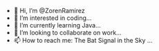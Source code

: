 - 👋 Hi, I’m @ZorenRamirez
- 👀 I’m interested in coding...
- 🌱 I’m currently learning Java...
- 💞️ I’m looking to collaborate on work...
- 📫 How to reach me: The Bat Signal in the Sky ...

<!---
ZorenRamirez/ZorenRamirez is a ✨ special ✨ repository because its `README.md` (this file) appears on your GitHub profile.
You can click the Preview link to take a look at your changes.
--->

